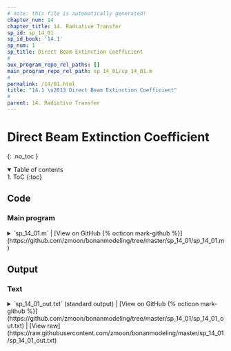 ```yaml
---
# note: this file is automatically generated!
chapter_num: 14
chapter_title: 14. Radiative Transfer
sp_id: sp_14_01
sp_id_book: '14.1'
sp_num: 1
sp_title: Direct Beam Extinction Coefficient
# 
aux_program_repo_rel_paths: []
main_program_repo_rel_path: sp_14_01/sp_14_01.m
# 
permalink: /14/01.html
title: "14.1 \u2013 Direct Beam Extinction Coefficient"
# 
parent: 14. Radiative Transfer
---
```


# Direct Beam Extinction Coefficient
{: .no_toc }

<details open markdown="block">
  <summary markdown=0 class="text-delta">Table of contents</summary>
1. ToC
{:toc}
</details>

## Code

### Main program

<details>
  <summary markdown="span">
    `sp_14_01.m`
    <span class="program-code-link-sep">|</span>
    [View on GitHub {% octicon mark-github %}](https://github.com/zmoon/bonanmodeling/tree/master/sp_14_01/sp_14_01.m)
  </summary>

```matlab
% Supplemental program 14.1

% -----------------------------------------------------------------------------
% Use Eqs. (14.25) and (14.26) to numerically integrate the function G(Z) over
% nine leaf inclination angles (in increments of 10 degrees) to calculate the
% direct beam extinction coefficient Kb. Leaf azimuth angles are randomly
% distributed (uniform PDF). Leaf angle classes are (5, 15, ..., 75, 85).
% -----------------------------------------------------------------------------

% --- Solar elevation angle and zenith angle

solar_elevation = 60;                               % degrees
solar_zenith = (90 - solar_elevation) * (pi / 180); % radians

% --- The variable "leaf" defines the leaf angle distribution

  leaf = 'Planophile';
% leaf = 'Erectophile';
% leaf = 'Plagiophile';
% leaf = 'Uniform';
% leaf = 'Spherical';

% leaf = 'Ellipsoidal - spherical';
% leaf = 'Ellipsoidal - horizontal';
% leaf = 'Ellipsoidal - vertical';

% --- Parameters for ellipsoidal leaf angle distribution

xe = 0;
switch leaf
   case 'Ellipsoidal - spherical'
   xe = 1;
   case 'Ellipsoidal - horizontal'
   xe = 100;
   case 'Ellipsoidal - vertical'
   xe = 0.01 ;
end

if (xe == 1)
   le = 2;
elseif (xe < 1)
   ee = sqrt(1 - xe*xe);
   le = xe + asin(ee) / ee;
elseif (xe > 1)
   ee = sqrt(1 - 1/(xe*xe));
   le = xe + log((1 + ee)/(1 - ee)) / (2 * ee * xe);
end

% --- Create leaf angle probability density function (leaf_pdf) in 0.1 degree increments.
% This is needed to calculate the fractional abundance of leaves in each 10 degree bin.

dleaf_angle = 0.1 * (pi / 180);     % Leaf angle increment (0.1 deg -> radians)

for i = 1:900
   leaf_pdf(i) = 0;
   ang1 = (i-1) * dleaf_angle;
   ang2 =  i    * dleaf_angle;
   angle = (ang1 + ang2) / 2;

   switch leaf
      case 'Planophile'
      leaf_pdf(i) = 2 / pi * (1 + cos(2*angle));

      case 'Erectophile'
      leaf_pdf(i) = 2 / pi * (1 - cos(2*angle));

      case 'Plagiophile'
      leaf_pdf(i) = 2 / pi * (1 - cos(4*angle));

      case 'Uniform'
      leaf_pdf(i) = 2 / pi;

      case 'Spherical'
      leaf_pdf(i) = sin(angle);

      case {'Ellipsoidal - spherical', 'Ellipsoidal - horizontal', 'Ellipsoidal - vertical'}
      leaf_pdf(i) = 2 * xe^3 * sin(angle) / (le * (cos(angle)^2 + xe^2 * sin(angle)^2)^2);
   end
end

% Average leaf angle

sum = 0;
ave = 0;
for i = 1:900
   ang1 = (i-1) * dleaf_angle;
   ang2 =  i    * dleaf_angle;
   angle = (ang1 + ang2) / 2;
   sum = sum + leaf_pdf(i) * dleaf_angle;
   ave = ave + angle * leaf_pdf(i) * dleaf_angle;
end

fprintf(' \n')
fprintf('Leaf type = %30s\n', leaf)
fprintf('Sum of leaf angle distribution = %15.4f\n', sum)
fprintf('Mean leaf angle = %15.4f\n', ave*180/pi)

% Relative leaf angle distribution (lad) in 9 10-degree bins (5, 15, ..., 75, 85).
% This is the fraction of leaves in each 10-degree bin.

for j = 1:9                      % 10-degree bin
   lad(j) = 0;
   for i = (j-1)*100+1:j*100     % Leaf angles that fall in this bin
      lad(j) = lad(j) + leaf_pdf(i) * dleaf_angle;
   end
end

% --- Numerically integrate G(Z) over the nine leaf inclination angles

sum = 0;
for i = 1:9
   ang1 = (i-1) * (10 * pi / 180);
   ang2 =  i    * (10 * pi / 180);
   leaf_angle = (ang1 + ang2) / 2;

   a = cos(solar_zenith) * cos(leaf_angle);
   b = sin(solar_zenith) * sin(leaf_angle);

   if (leaf_angle <= (pi/2-solar_zenith))
      Gfunc_i = a;
   else
      c = sqrt( sin(leaf_angle)^2 - cos(solar_zenith)^2 );
      Gfunc_i = 2 / pi * (a * asin(a/b) + c);
   end

   sum = sum + Gfunc_i * lad(i);
end

% G(Z) - projected leaf area normal to solar beam

Gfunc = sum;

% --- Extinction coefficient for direct beam

Kb = Gfunc / cos(solar_zenith);

% --- Now calculate G(Z) using Ross index

F1 = lad(1) + lad(2) + lad(3);
F2 = lad(4) + lad(5) + lad(6);
F3 = lad(7) + lad(8) + lad(9);
xl = 0.5 * (abs(0.134-F1) + abs(0.366-F2) + abs(0.5-F3));
if ((0.5-F3) < 0)
   xl = -xl;
end

xl = min(max(xl, -0.4), 0.6); 
phi1 = 0.5 - 0.633 * xl - 0.330 * xl^2;
phi2 = 0.877 * (1 - 2 * phi1);
Gfunc_xl = phi1 + phi2 * cos(solar_zenith);
Kb_xl = Gfunc_xl / cos(solar_zenith);

% --- Print output

fprintf('Solar zenith = %15.4f\n', solar_zenith*180/pi)
fprintf('G(Z) = %15.4f\n', Gfunc)
fprintf('Kb = %15.4f\n', Kb)
fprintf('Ross index = %15.4f\n', xl)
fprintf('G(Z) = %15.4f\n', Gfunc_xl)
fprintf('Kb = %15.4f\n', Kb_xl)
```
{: #main-program-code}

</details>



## Output



### Text
<details>
  <summary markdown="span">
    `sp_14_01_out.txt` (standard output)
    <span class="program-code-link-sep">|</span>
    [View on GitHub {% octicon mark-github %}](https://github.com/zmoon/bonanmodeling/tree/master/sp_14_01/sp_14_01_out.txt)
    <span class="program-code-link-sep">|</span>
    [View raw](https://raw.githubusercontent.com/zmoon/bonanmodeling/master/sp_14_01/sp_14_01_out.txt)
  </summary>

```
Leaf type =                     Planophile
Sum of leaf angle distribution =          1.0000
Mean leaf angle =         26.7622
Solar zenith =         30.0000
G(Z) =          0.7374
Kb =          0.8515
Ross index =          0.4750
G(Z) =          0.6947
Kb =          0.8022
```
{: .main-program-output-text-file}

</details>
